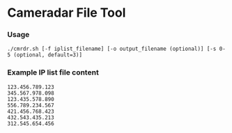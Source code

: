 # Cameradar File Tool

### Usage
```
./cmrdr.sh [-f iplist_filename] [-o output_filename (optional)] [-s 0-5 (optional, default=3)]
```

### Example IP list file content
```
123.456.789.123
345.567.978.098
123.435.578.890
556.789.234.567
421.456.768.423
432.543.435.213
312.545.654.456
```